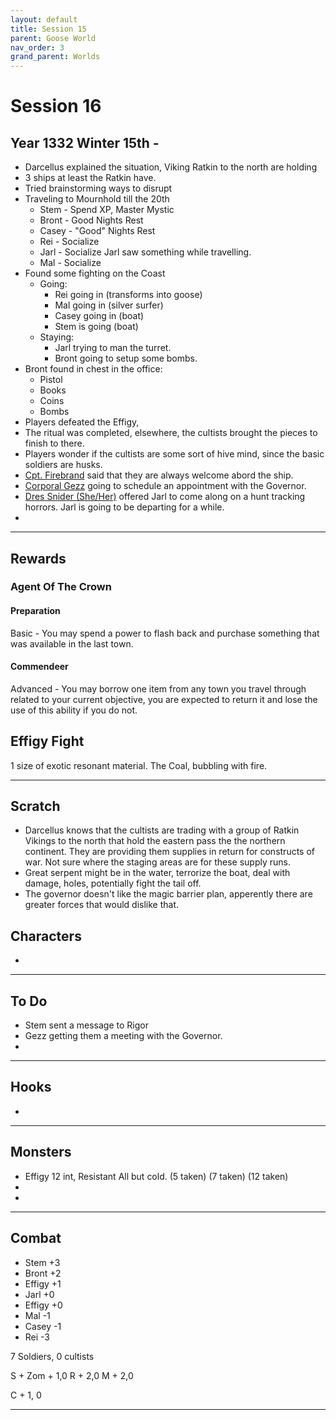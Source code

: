 ```yaml
---
layout: default
title: Session 15
parent: Goose World
nav_order: 3
grand_parent: Worlds
---
```

# Session 16

## Year 1332 Winter 15th -
* Darcellus explained the situation, Viking Ratkin to the north are holding 
* 3 ships at least the Ratkin have.
* Tried brainstorming ways to disrupt
* Traveling to Mournhold till the 20th
	* Stem - Spend XP, Master Mystic
	* Bront - Good Nights Rest
	* Casey - "Good" Nights Rest
	* Rei - Socialize
	* Jarl - Socialize Jarl saw something while travelling.
	* Mal - Socialize
* Found some fighting on the Coast
	* Going:
		* Rei going in (transforms into goose)
		* Mal going in (silver surfer)
		* Casey going in (boat)
		* Stem is going (boat)
	* Staying:
		* Jarl trying to man the turret.
		* Bront going to setup some bombs. 
* Bront found in chest in the office:
	* Pistol
	* Books
	* Coins
	* Bombs
* Players defeated the Effigy,
* The ritual was completed, elsewhere, the cultists brought the pieces to finish to there.
* Players wonder if the cultists are some sort of hive mind, since the basic soldiers are husks. 
* [Cpt. Firebrand](Game/Worlds/Goose/Mornhold#Cpt.%20Firebrand) said that they are always welcome abord the ship.
* [Corporal Gezz](Game/Worlds/Goose/Mornhold#Corporal%20Gezz) going to schedule an appointment with the Governor.
* [Dres Snider (She/Her)](Game/Worlds/Goose/Mornhold#Dres%20Snider%20(She/Her)) offered Jarl to come along on a hunt tracking horrors. Jarl is going to be departing for a while.
* 

---

## Rewards

### Agent Of The Crown
#### Preparation
Basic - You may spend a power to flash back and purchase something that was available in the last town.

#### Commendeer
Advanced - You may borrow one item from any town you travel through related to your current objective, you are expected to return it and lose the use of this ability if you do not. 

## Effigy Fight
1 size of exotic resonant material. The Coal, bubbling with fire. 


---
## Scratch
* Darcellus knows that the cultists are trading with a group of Ratkin Vikings to the north that hold the eastern pass the the northern continent. They are providing them supplies in return for constructs of war. Not sure where the staging areas are for these supply runs.
* Great serpent might be in the water, terrorize the boat, deal with damage, holes, potentially fight the tail off. 
* The governor doesn't like the magic barrier plan, apperently there are greater forces that would dislike that.

## Characters
* 
 

---

## To Do
* Stem sent a message to Rigor
* Gezz getting them a meeting with the Governor.
* 


---

## Hooks
* 


---

## Monsters
* Effigy 12 int, Resistant All but cold. (5 taken) (7 taken) (12 taken)
* 
* 


---

## Combat
* Stem +3
* Bront +2
* Effigy +1
* Jarl +0
* Effigy +0
* Mal -1
* Casey -1
* Rei -3

7 Soldiers, 0 cultists

S + Zom + 1,0
R + 2,0
M + 2,0

C + 1, 0

---
